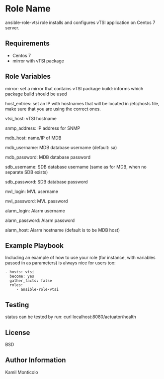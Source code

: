 Role Name
=========

ansible-role-vtsi role installs and configures vTSI application on Centos 7 server.

Requirements
------------

- Centos 7
- mirror with vTSI package

Role Variables
--------------
mirror: set a mirror that contains vTSI package
build: informs which package build should be used

host_entries: set an IP with hostnames that will be located in /etc/hosts file, make sure that you are using the correct ones.

vtsi_host: vTSI hostname

snmp_address: IP address for SNMP

mdb_host: name/IP of MDB

mdb_username: MDB database username (default: sa)

mdb_password: MDB database password

sdb_username: SDB database username (same as for MDB, when no separate SDB exists)

sdb_password: SDB database password

mvl_login: MVL username

mvl_password: MVL password

alarm_login: Alarm username

alarm_password: Alarm password

alarm_host: Alarm hostname (default is to be MDB host)


Example Playbook
----------------

Including an example of how to use your role (for instance, with variables passed in as parameters) is always nice for users too:

    - hosts: vtsi
      become: yes
      gather_facts: false
      roles:
         - ansible-role-vtsi

Testing
-------

status can be tested by run: curl localhost:8080/actuator/health

License
-------

BSD

Author Information
------------------

Kamil Monticolo

